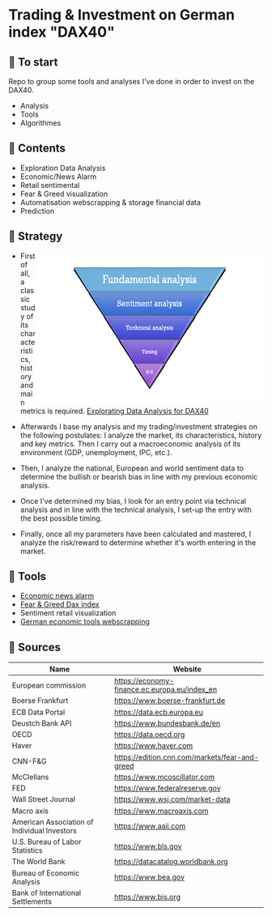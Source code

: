 # Trading & Investment on German index "DAX40"

## 🔸 To start

Repo to group some tools and analyses I've done in order to invest on the DAX40.
- Analysis
- Tools
- Algorithmes


## 🔸 Contents

- Exploration Data Analysis
- Economic/News Alarm
- Retail sentimental
- Fear & Greed visualization 
- Automatisation webscrapping & storage financial data
- Prediction


## 🔸 Strategy

<img align="right" width="450" height="300" src="Pym2.gif">

- First of all, a classic study of its characteristics, history and main metrics is required.
[Explorating Data Analysis for DAX40](https://github.com/jfbl369/Trading_German_index_DAX/blob/main/EDA-DAX.ipynb)


- Afterwards I base my analysis and my trading/investment strategies on the following postulates: 
I analyze the market, its characteristics, history and key metrics. Then I carry out a macroeconomic analysis of its environment (GDP, unemployment, IPC, etc.). 
- Then, I analyze the national, European and world sentiment data to determine the bullish or bearish bias in line with my previous economic analysis.

- Once I've determined my bias, I look for an entry point via technical analysis and in line with the technical analysis, I set-up the entry with the best possible timing.

- Finally, once all my parameters have been calculated and mastered, I analyze the risk/reward to determine whether it's worth entering in the market.

## 🔸 Tools

- [Economic news alarm](https://github.com/jfbl369/Trading_German_index_DAX/blob/main/Timer_Alarm_Economics_news.ipynb)
- [Fear & Greed Dax index](https://github.com/jfbl369/Trading_German_index_DAX/blob/main/DAX%26FG_V2.ipynb)
- Sentiment retail visualization
- [German economic tools webscrapping](https://github.com/jfbl369/Trading_German_index_DAX/blob/main/Macro_flow.pdf)


## 🔸 Sources

| Name | Website |
| ------ | ------ |
| European commission | https://economy-finance.ec.europa.eu/index_en |
| Boerse Frankfurt | https://www.boerse-frankfurt.de |
| ECB Data Portal | https://data.ecb.europa.eu |
| Deustch Bank API | https://www.bundesbank.de/en |
| OECD | https://data.oecd.org |
| Haver | https://www.haver.com |
| CNN-F&G | https://edition.cnn.com/markets/fear-and-greed |
| McClellans | https://www.mcoscillator.com |
| FED| https://www.federalreserve.gov |
| Wall Street Journal | https://www.wsj.com/market-data |
| Macro axis | https://www.macroaxis.com |
| American Association of Individual Investors | https://www.aaii.com |
| U.S. Bureau of Labor Statistics | https://www.bls.gov |
| The World Bank | https://datacatalog.worldbank.org |
| Bureau of Economic Analysis | https://www.bea.gov |
| Bank of International Settlements | https://www.bis.org |





















